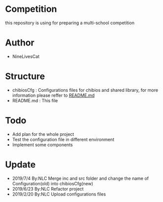 # Competition

this repository is using for preparing a multi-school competition

# Author

* NineLivesCat

# Structure

* chibiosCfg        :       Configurations files for chibios and shared library, for more information please reffer to [README.md](chibiosCfg/README.md)
* README.md         :       This file

# Todo

* Add plan for the whole project
* Test the configuration file in different environment
* Implement some components

# Update

* 2019/7/4      By:NLC          Merge inc and src folder and change the name of Configuration(old) into chibiosCfg(new)
* 2019/6/23     By:NLC          Refactor project
* 2019/2/20     By:NLC          Upload configurations files